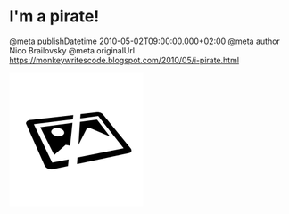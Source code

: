 # I&#39;m a pirate!

@meta publishDatetime 2010-05-02T09:00:00.000+02:00
@meta author Nico Brailovsky
@meta originalUrl https://monkeywritescode.blogspot.com/2010/05/i-pirate.html

[![Original: ./blog_img/img_lost.png](/blog_img/img_lost.png)](/blog_md/youfoundadeadlink.md)

